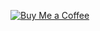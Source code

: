 [![Buy Me a Coffee](https://img.shields.io/badge/Buy%20Me%20a%20Coffee-Support%20Me-yellow?style=flat-square&logo=buymeacoffee)](https://www.buymeacoffee.com/dryice)
<script data-name="BMC-Widget" data-cfasync="false" src="https://cdnjs.buymeacoffee.com/1.0.0/widget.prod.min.js" data-id="dryice" data-description="Support me on Buy me a coffee!" data-message="Thank you for supporting my work. I hope you have fun exploring." data-color="#FF813F" data-position="Right" data-x_margin="18" data-y_margin="18"></script>
